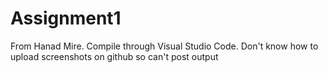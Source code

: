 # Assignment1
From Hanad Mire.
Compile through Visual Studio Code. 
Don't know how to upload screenshots on github so can't post output
